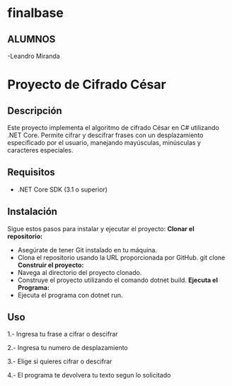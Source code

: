 # finalbase
## ALUMNOS

-Leandro Miranda

# Proyecto de Cifrado César

## Descripción
Este proyecto implementa el algoritmo de cifrado César en C# utilizando .NET Core. Permite cifrar y descifrar frases con un desplazamiento especificado por el usuario, manejando mayúsculas, minúsculas y caracteres especiales.

## Requisitos
- .NET Core SDK (3.1 o superior)

## Instalación
Sigue estos pasos para instalar y ejecutar el proyecto:
   **Clonar el repositorio:**
   - Asegúrate de tener Git instalado en tu máquina.
   - Clona el repositorio usando la URL proporcionada por GitHub.
   git clone <URL del repositorio>
   **Construir el proyecto:**
   - Navega al directorio del proyecto clonado.
   - Construye el proyecto utilizando el comando dotnet build.
   **Ejecuta el Programa:**
   - Ejecuta el programa con dotnet run.

## Uso
1.- Ingresa tu frase a cifrar o descifrar

2.- Ingresa tu numero de desplazamiento

3.- Elige si quieres cifrar o descifrar

4.- El programa te devolvera tu texto segun lo solicitado 

